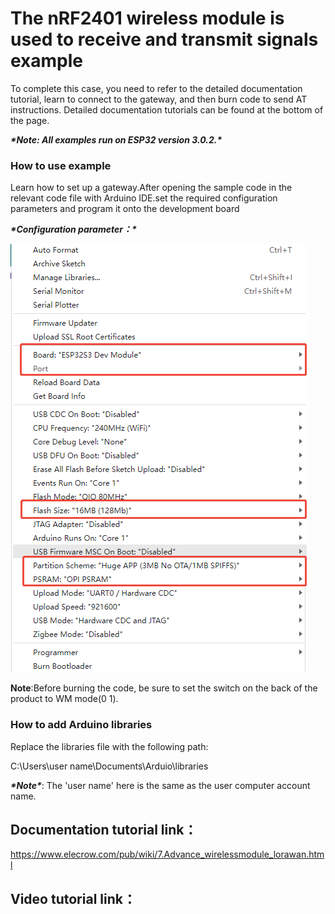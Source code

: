 # **The nRF2401 wireless module is used to receive and transmit signals** **example**

To complete this case, you need to refer to the detailed documentation tutorial, learn to connect to the gateway, and then burn code to send AT instructions. Detailed documentation tutorials can be found at the bottom of the page.

***\*Note: All examples run on ESP32 version 3.0.2.\****

 

### **How to use example**

 

Learn how to set up a gateway.After opening the sample code in the relevant code file with Arduino IDE.set the required configuration parameters and program it onto the development board

***\*Configuration parameter：\****

![7-1](./7-1.png)

**Note**:Before burning the code, be sure to set the switch on the back of the product to WM mode(0 1).



### **How to add Arduino libraries**

Replace the libraries file with the following path:

C:\Users\user name\Documents\Arduio\libraries

 

***\*Note\****: The 'user name' here is the same as the user computer account name.

 

## **Documentation tutorial link**：

https://www.elecrow.com/pub/wiki/7.Advance_wirelessmodule_lorawan.html

 

## **Video** **tutorial link**：

